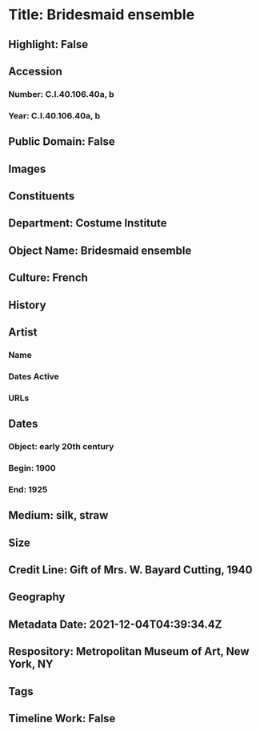 # Title: Bridesmaid ensemble
## Highlight: False
## Accession
### Number: C.I.40.106.40a, b
### Year: C.I.40.106.40a, b
## Public Domain: False
## Images
## Constituents
## Department: Costume Institute
## Object Name: Bridesmaid ensemble
## Culture: French
## History
## Artist
### Name
### Dates Active
### URLs
## Dates
### Object: early 20th century
### Begin: 1900
### End: 1925
## Medium: silk, straw
## Size
## Credit Line: Gift of Mrs. W. Bayard Cutting, 1940
## Geography
## Metadata Date: 2021-12-04T04:39:34.4Z
## Respository: Metropolitan Museum of Art, New York, NY
## Tags
## Timeline Work: False